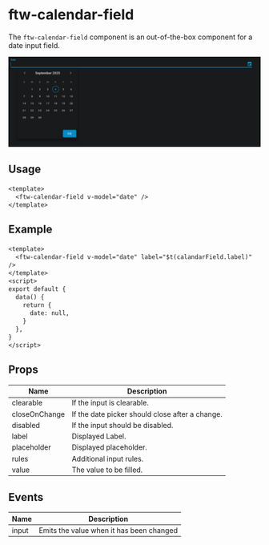 # ftw-calendar-field

The `ftw-calendar-field` component is an out-of-the-box component for a date input field.

![Calendar Field Input](./images/calendar-field.png)

## Usage

```vue
<template>
  <ftw-calendar-field v-model="date" />
</template>
```

## Example

```vue
<template>
  <ftw-calendar-field v-model="date" label="$t(calandarField.label)" />
</template>
<script>
export default {
  data() {
    return {
      date: null,
    }
  },
}
</script>
```

## Props

| Name            | Description                                     |
|-----------------|-------------------------------------------------|
| clearable       | If the input is clearable.                      |
| closeOnChange   | If the date picker should close after a change. |
| disabled        | If the input should be disabled.                |
| label           | Displayed Label.                                |
| placeholder     | Displayed placeholder.                          |
| rules           | Additional input rules.                         |
| value           | The value to be filled.                         |

## Events

| Name  | Description                              |
| ----- |------------------------------------------|
| input | Emits the value when it has been changed |
